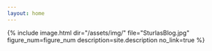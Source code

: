 ```yaml
---
layout: home
---
```


{%
  include image.html
  dir="/assets/img/"
  file="SturlasBlog.jpg"
  figure_num=figure_num
  description=site.description
  no_link=true
%}
